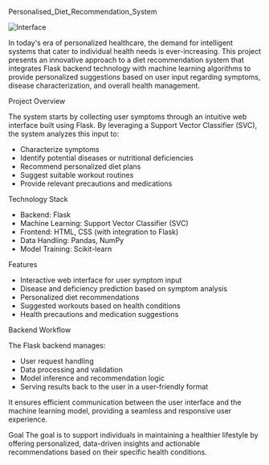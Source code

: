 Personalised_Diet_Recommendation_System

![Interface](https://github.com/user-attachments/assets/1cb5dd63-8c23-4e65-b33d-537301c43e56)


In today's era of personalized healthcare, the demand for intelligent systems that cater to individual health needs is ever-increasing. This project presents an innovative approach to a diet recommendation system that integrates Flask backend technology with machine learning algorithms to provide personalized suggestions based on user input regarding symptoms, disease characterization, and overall health management.

Project Overview

The system starts by collecting user symptoms through an intuitive web interface built using Flask. By leveraging a Support Vector Classifier (SVC), the system analyzes this input to:

- Characterize symptoms  
- Identify potential diseases or nutritional deficiencies  
- Recommend personalized diet plans  
- Suggest suitable workout routines  
- Provide relevant precautions and medications

Technology Stack

- Backend: Flask  
- Machine Learning: Support Vector Classifier (SVC)  
- Frontend: HTML, CSS (with integration to Flask)  
- Data Handling: Pandas, NumPy  
- Model Training: Scikit-learn

Features

- Interactive web interface for user symptom input  
- Disease and deficiency prediction based on symptom analysis  
- Personalized diet recommendations  
- Suggested workouts based on health conditions  
- Health precautions and medication suggestions

Backend Workflow

The Flask backend manages:  
- User request handling  
- Data processing and validation  
- Model inference and recommendation logic  
- Serving results back to the user in a user-friendly format

It ensures efficient communication between the user interface and the machine learning model, providing a seamless and responsive user experience.

Goal
The goal is to support individuals in maintaining a healthier lifestyle by offering personalized, data-driven insights and actionable recommendations based on their specific health conditions.
